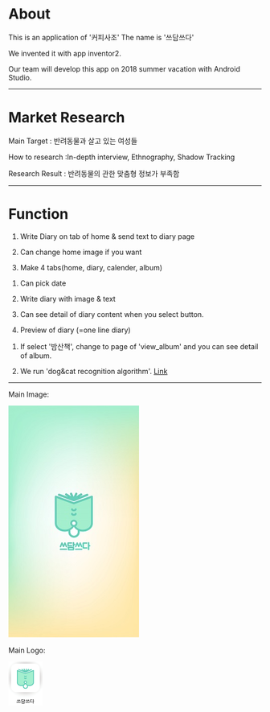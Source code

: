 # About
This is an application of '커피사조'
The name is '쓰담쓰다'

We invented it with app inventor2.

Our team will develop this app on 2018 summer vacation with Android Studio.
***
# Market Research

Main Target : 반려동물과 살고 있는 여성들

How to research :In-depth interview, Ethnography, Shadow Tracking

Research Result : 반려동물의 관한 맞춤형 정보가 부족함
***
# Function
<home>
  
1. Write Diary on tab of home & send text to diary page
  
2. Can change home image if you want

3. Make 4 tabs(home, diary, calender, album)

<diary>
  
1. Can pick date
  
2. Write diary with image & text

3. Can see detail of diary content when you select button.

4. Preview of diary (=one line diary)

<album>
  
1. If select '밤산책', change to page of 'view_album' and you can see detail of album.

2. We run 'dog&cat recognition algorithm'. [Link]()

***
Main Image:

![our main image](./pic/main.jpg)

Main Logo:
  
![our logo](./pic/icon.png)
